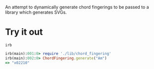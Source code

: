 An attempt to dynamically generate chord fingerings to be passed to a library which generates SVGs.

# Try it out
```
irb
```

```ruby
irb(main):001:0> require './lib/chord_fingering'
irb(main):002:0> ChordFingering.generate("Am")
=> "x02210"
```